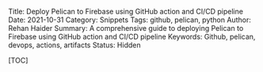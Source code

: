 Title: Deploy Pelican to Firebase using GitHub action and CI/CD pipeline
Date: 2021-10-31
Category: Snippets
Tags: github, pelican, python
Author: Rehan Haider
Summary: A comprehensive guide to deploying Pelican to Firebase using GitHub action and CI/CD pipeline
Keywords: Github, pelican, devops, actions, artifacts
Status: Hidden

[TOC]

